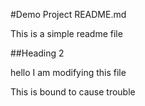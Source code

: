 #Demo Project README.md

This is a simple readme file

##Heading 2

hello 
I am modifying this file

This is bound to cause trouble